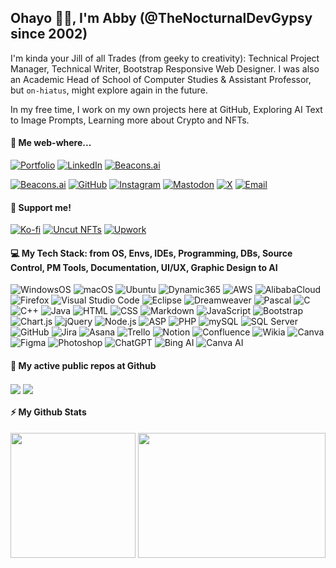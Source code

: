 ## Ohayo 👋🏼, I'm Abby (@TheNocturnalDevGypsy since 2002)

I'm kinda your Jill of all Trades (from geeky to creativity): Technical Project Manager, Technical Writer, Bootstrap Responsive Web Designer. I was also an Academic Head of School of Computer Studies & Assistant Professor, but `on-hiatus`, might explore again in the future.

In my free time, I work on my own projects here at GitHub, Exploring AI Text to Image Prompts, Learning more about Crypto and NFTs.

<!-- I do Pen and Ink Illustrations too, it's being managed separately at [![Portfolio](https://img.shields.io/badge/Portfolio-yaIndigo.art-00416a?logo=airplayvideo&logoColor=white&labelColor=00416a&color=white)](https://www.yaindigo.art). -->

#### 👾 Me web-where...
[![Portfolio](https://img.shields.io/badge/Portfolio-thenocturnaldevgypsy.io-00416a?logo=airplayvideo&logoColor=white&labelColor=00416a&color=%2324292e&textColor=white)](https://www.thenocturnaldevgypsy.io)
[![LinkedIn](https://img.shields.io/badge/LinkedIn-/in/abegail--torrendon/-4A4A4A?logo=linkedin&logoColor=white&labelColor=0A66C2&color=%2324292e&textColor=white)](https://www.linkedin.com/in/abegail-torrendon/)
[![Beacons.ai](https://img.shields.io/badge/Beacons.ai-/thenocturnaldevgypsy-FF6F61?logo=beacon&logoColor=white&labelColor=FF6F61&color=%2324292e&textColor=white)](https://beacons.ai/thenocturnaldevgypsy)



[![Beacons.ai](https://img.shields.io/badge/Beacons.ai-/thenocturnaldevgypsy-FF6F61?logo=beacon&logoColor=white&labelColor=FF6F61&color=white)](https://beacons.ai/thenocturnaldevgypsy)
[![GitHub](https://img.shields.io/badge/GitHub-/thenocturnaldevgypsy-181717?logo=github&logoColor=white&labelColor=181717&color=white)](https://github.com/thenocturnaldevgypsy)
[![Instagram](https://img.shields.io/badge/Instagram-/nocturnal.indigo-4A4A4A?logo=instagram&logoColor=white&labelColor=E1306C&color=white)](https://www.instagram.com/nocturnal.indigo/)
[![Mastodon](https://img.shields.io/badge/Mastodon-/@TheNocturnalDevGypsy-4A4A4A?logo=mastodon&logoColor=white&labelColor=4A4A4A&color=white)](https://mastodon.social/@TheNocturnalDevGypsy)
[![X](https://img.shields.io/badge/X-/nocturnalgypsy__-%231D9BF0?logo=x&logoColor=white&labelColor=%231D9BF0&color=white)](https://x.com/nocturnalgypsy_)
[![Email](https://img.shields.io/badge/Email-i.am.abby@thenocturnaldevgypsy.io-%2300008B?logo=maildotru&logoColor=white&labelColor=%2300008B&color=white)](mailto:i.am.abby@thenocturnaldevgypsy.io)

#### 💙 Support me!
[![Ko-fi](https://img.shields.io/badge/Ko--fi-/thenocturnaldevgypsy-4A4A4A?logo=kofi&logoColor=white&labelColor=FF5E5B&color=white)](https://ko-fi.com/thenocturnaldevgypsy)
[![Uncut NFTs](https://img.shields.io/badge/Uncut%20NFTs%20(WAXp%20and%20Polygon)-/user/4296077072-FBDF6F?logo=uncut&logoColor=white&labelColor=FBDF6F&color=white)](https://uncut.network/user/4296077072)
[![Upwork](https://img.shields.io/badge/Upwork-/freelancers/~0135fa830786a3f536-4A8F3D?logo=upwork&logoColor=white&labelColor=4A8F3D&color=white)](https://www.upwork.com/freelancers/~0135fa830786a3f536?s=1484275220996608000)

#### 💻 My Tech Stack: from OS, Envs, IDEs, Programming, DBs, Source Control, PM Tools, Documentation, UI/UX, Graphic Design to AI
![WindowsOS](https://img.shields.io/badge/WindowsOS-+++-%23079CFF?logo=windows&logoColor=white&labelColor=%23079CFF&color=white)
![macOS](https://img.shields.io/badge/macOS-+++-%233C3C3C?logo=apple&logoColor=white&labelColor=%233C3C3C&color=white)
![Ubuntu](https://img.shields.io/badge/Ubuntu-++-%23E95420?logo=ubuntu&logoColor=white&labelColor=%23E95420&color=white)
![Dynamic365](https://img.shields.io/badge/Dynamic365-++-%230B7A75?logo=microsoft-dynamics&logoColor=white&labelColor=%230B7A75&color=white)
![AWS](https://img.shields.io/badge/AWS-++-%23FF9900?logo=amazon-web-services&logoColor=white&labelColor=%23FF9900&color=white)
![AlibabaCloud](https://img.shields.io/badge/AlibabaCloud-++-%23FF6A00?logo=alibaba-cloud&logoColor=white&labelColor=%23FF6A00&color=white)
![Firefox](https://img.shields.io/badge/Firefox-+++-%23FF7139?logo=firefox&logoColor=white&labelColor=%23FF7139&color=white)
![Visual Studio Code](https://custom-icon-badges.demolab.com/badge/Visual%20Studio%20Code-++-0A66C2.svg?logo=vsc&logoColor=white&labelColor=0A66C2&color=white)
![Eclipse](https://img.shields.io/badge/Eclipse-++-%232D2D2D?logo=eclipse&logoColor=white&labelColor=%232D2D2D&color=white)
![Dreamweaver](https://img.shields.io/badge/Dreamweaver-+++-%23FF61F6?logo=adobedreamweaver&logoColor=white&labelColor=%23FF61F6&color=white)
![Pascal](https://img.shields.io/badge/Pascal-+-%232C2C2C?logo=pascal&logoColor=white&labelColor=%232C2C2C&color=white)
![C](https://img.shields.io/badge/C-+-%2300599C?logo=c&logoColor=white&labelColor=%2300599C&color=white)
![C++](https://img.shields.io/badge/C++-++-%2300599C?logo=cplusplus&logoColor=white&labelColor=%2300599C&color=white)
![Java](https://img.shields.io/badge/Java-++-007396?logo=openjdk&logoColor=white&labelColor=007396&color=white)
![HTML](https://img.shields.io/badge/HTML-+++-%23E34F26?logo=html5&logoColor=white&labelColor=%23E34F26&color=white)
![CSS](https://img.shields.io/badge/CSS-+++-%231572B6?logo=css3&logoColor=white&labelColor=%231572B6&color=white)
![Markdown](https://img.shields.io/badge/Markdown-++-%23000000?logo=markdown&logoColor=white&labelColor=%23000000&color=white)
![JavaScript](https://img.shields.io/badge/JavaScript-++-%230FBD1F?logo=javascript&logoColor=white&labelColor=%230FBD1F&color=white)
![Bootstrap](https://img.shields.io/badge/Bootstrap-++-%234F5B93?logo=bootstrap&logoColor=white&labelColor=%234F5B93&color=white)
![Chart.js](https://img.shields.io/badge/Chart.js-++-%233D3D3D?logo=chartdotjs&logoColor=white&labelColor=%233D3D3D&color=white)
![jQuery](https://img.shields.io/badge/jQuery-++-%230E76A8?logo=jquery&logoColor=white&labelColor=%230E76A8&color=white)
![Node.js](https://img.shields.io/badge/Node.js-++-%234F8C2F?logo=node.js&logoColor=white&labelColor=%234F8C2F&color=white)
![ASP](https://img.shields.io/badge/ASP-++-%233E7BB6?logo=classic-asp&logoColor=white&labelColor=%233E7BB6&color=white)
![PHP](https://img.shields.io/badge/PHP-++-%23777777?logo=php&logoColor=white&labelColor=%23777BB4&color=white)
![mySQL](https://img.shields.io/badge/mySQL-++-%234F5D7A?logo=mysql&logoColor=white&labelColor=%234F5D7A&color=white)
![SQL Server](https://img.shields.io/badge/SQL_Server-++-%230C4A6A?logo=microsoft-sql-server&logoColor=white&labelColor=%230C4A6A&color=white)
![GitHub](https://img.shields.io/badge/GitHub-++-%23000?logo=github&logoColor=white&labelColor=%23000&color=white)
![Jira](https://img.shields.io/badge/Jira-+++-%23003c71?logo=jira&logoColor=white&labelColor=%23003c71&color=white)
![Asana](https://img.shields.io/badge/Asana-+++-%235C2D91?logo=asana&logoColor=white&labelColor=%235C2D91&color=white)
![Trello](https://img.shields.io/badge/Trello-++-%231F72E5?logo=trello&logoColor=white&labelColor=%231F72E5&color=white)
![Notion](https://img.shields.io/badge/Notion-++-%23000000?logo=notion&logoColor=white&labelColor=%23000000&color=white)
![Confluence](https://img.shields.io/badge/Confluence-++-%23003c71?logo=confluence&logoColor=white&labelColor=%23003c71&color=white)
![Wikia](https://img.shields.io/badge/Wikia-++-%23000000?logo=wikipedia&logoColor=white&labelColor=%23000000&color=white)
![Canva](https://img.shields.io/badge/Canva-+++-%23000000?logo=canva&logoColor=white&labelColor=%2300C4CC&color=white)
![Figma](https://img.shields.io/badge/Figma-++-%2300C4CC?logo=figma&logoColor=white&labelColor=%23202F3C&color=white)
![Photoshop](https://img.shields.io/badge/Photoshop-++-%2331A8FF?logo=adobephotoshop&logoColor=white&labelColor=%2331A8FF&color=white)
![ChatGPT](https://img.shields.io/badge/ChatGPT-++-%23000?logo=openai&logoColor=white&labelColor=%23232D36&color=white)
![Bing AI](https://img.shields.io/badge/Bing_AI-++-%2300A3E0?logo=microsoft&logoColor=white&labelColor=%2300A3E0&color=white)
![Canva AI](https://img.shields.io/badge/Canva_AI-++-%2300C4CC?logo=canva&logoColor=white&labelColor=%2300C4CC&color=white)

#### 🚀 My active public repos at Github

<a href="https://github.com/thenocturnaldevgypsy/gypsyshards-bootstrap-template-linkinbio"><img align="center" src="https://github-readme-stats.vercel.app/api/pin/?username=thenocturnaldevgypsy&repo=gypsyshards-bootstrap-template-linkinbio&theme=transparent&hide_border=true" /></a> <a href="https://github.com/thenocturnaldevgypsy/duskgrimoires-java-lab-exercises"><img align="center" src="https://github-readme-stats.vercel.app/api/pin/?username=thenocturnaldevgypsy&repo=duskgrimoires-java-lab-exercises&theme=transparent&hide_border=true" /></a>

#### ⚡ My Github Stats
<img height=200 align="center" src="https://github-readme-stats.vercel.app/api?username=thenocturnaldevgypsy&rank_icon=github&show_icons=true&theme=transparent&hide_border=true&include_all_commits=true" /> <img height=200 width=300 align="center" src="https://github-readme-stats.vercel.app/api/top-langs/?username=thenocturnaldevgypsy&layout=compact&theme=transparent&hide_border=true&langs_count=20" />

<!---
thenocturnaldevgypsy/thenocturnaldevgypsy is a ✨ special ✨ repository because its `README.md` (this file) appears on your GitHub profile.
You can click the Preview link to take a look at your changes.
--->